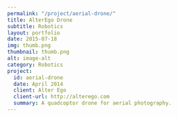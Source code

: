 ```yaml
---
permalink: "/project/aerial-drone/"
title: AlterEgo Drone
subtitle: Robotics
layout: portfolio
date: 2015-07-18
img: thumb.png
thumbnail: thumb.png
alt: image-alt
category: Robotics
project:
  id: aerial-drone
  date: April 2014
  client: Alter Ego
  client-url: http://alterego.com
  summary: A quadcoptor drone for aerial photography.
---
```

